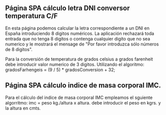 ## Página SPA cálculo letra DNI conversor temperatura C/F

En esta página podemos calcular la letra correspondiente a
un DNI en España introduciendo 8 digitos numéricos.
La aplicación rechazará toda entrada que no tenga 8 digitos
o contenga cualquier digito que no sea numerico y le mostrará
el mensage de "Por favor introduzca sólo números de 8 digitos".

Para la conversión de temperatura de grados celsius a grados
farenheit debe introducir valor numerico de 3 digitos.
Utilizando el algoritmo:
    gradosFarhengeis = (9 / 5) * gradosConversion + 32;


## Página SPA cálculo indice de masa corporal IMC.
Para el cálculo del indice de masa corporal IMC empleamos el
sguiente algorritmo:
   imc = peso kg./altura x altura.
debe introducir el peso en kgrs. y la altura en cmts. 


